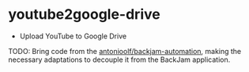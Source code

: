 # youtube2google-drive

- Upload YouTube to Google Drive

TODO: Bring code from the [antonioolf/backjam-automation](https://github.com/antonioolf/backjam-automation), making the necessary adaptations to decouple it from the BackJam application.
